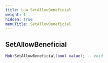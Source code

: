 ```yaml
---
title: Lua SetAllowBeneficial
weight: 1
hidden: true
menuTitle: SetAllowBeneficial
---
```

## SetAllowBeneficial
```lua
Mob:SetAllowBeneficial(bool value); -- void
```